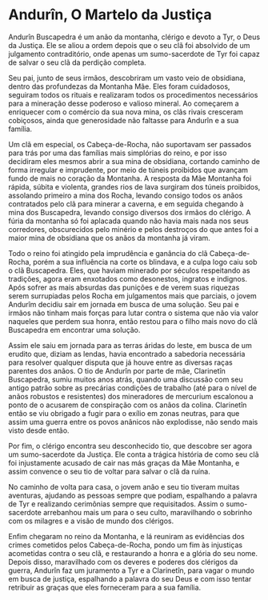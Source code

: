 # Andurîn, O Martelo da Justiça

Andurîn Buscapedra é um anão da montanha, clérigo e devoto a Tyr, o Deus da Justiça. Ele se aliou a ordem depois que o seu clã foi absolvido de um julgamento contraditório, onde apenas um sumo-sacerdote de Tyr foi capaz de salvar o seu clã da perdição completa.

Seu pai, junto de seus irmãos, descobriram um vasto veio de obsidiana, dentro das profundezas da Montanha Mãe. Eles foram cuidadosos, seguiram todos os rituais e realizaram todos os procedimentos necessários para a mineração desse poderoso e valioso mineral. Ao começarem a enriquecer com o comércio da sua nova mina, os clãs rivais cresceram cobiçosos, ainda que generosidade não faltasse para Andurîn e a sua família.

Um clã em especial, os Cabeça-de-Rocha, não suportavam ser passados para trás por uma das famílias mais simplórias do reino, e por isso decidiram eles mesmos abrir a sua mina de obsidiana, cortando caminho de forma irregular e imprudente, por meio de túneis proibidos que avançam fundo de mais no coração da Montanha. A resposta da Mãe Montanha foi rápida, súbita e violenta, grandes rios de lava surgiram dos túneis proibidos, assolando primeiro a mina dos Rocha, levando consigo todos os anãos contratados pelo clã para minerar a caverna, e em seguida chegando à mina dos Buscapedra, levando consigo diversos dos irmãos do clérigo. A fúria da montanha só foi aplacada quando não havia mais nada nos seus corredores, obscurecidos pelo minério e pelos destroços do que antes foi a maior mina de obsidiana que os anãos da montanha já viram.

Todo o reino foi atingido pela imprudência e ganância do clã Cabeça-de-Rocha, porém a sua influência na corte os blindava, e a culpa logo caiu sob o clã Buscapedra. Eles, que haviam minerado por séculos respeitando as tradições, agora eram enxotados como desonestos, ingratos e indignos. Após sofrer as mais absurdas das punições e de verem suas riquezas serem surrupiadas pelos Rocha em julgamentos mais que parciais, o jovem Andurîm decidiu sair em jornada em busca de uma solução. Seu pai e irmãos não tinham mais forças para lutar contra o sistema que não via valor naqueles que perdem sua honra, então restou para o filho mais novo do clã Buscapedra em encontrar uma solução.

Assim ele saiu em jornada para as terras áridas do leste, em busca de um erudito que, diziam as lendas, havia encontrado a sabedoria necessária para resolver qualquer disputa que já houve entre as diversas raças parentes dos anãos. O tio de Andurîn por parte de mãe, Clarinetîn Buscapedra, sumiu muitos anos atrás, quando uma discussão com seu antigo patrão sobre as precárias condições de trabalho (até para o nível de anãos robustos e resistentes) dos mineradores de mercurium escalonou a ponto de o acusarem de conspiração com os anãos da colina. Clarinetîn então se viu obrigado a fugir para o exílio em zonas neutras, para que assim uma guerra entre os povos anânicos não explodisse, não sendo mais visto desde então.

Por fim, o clérigo encontra seu desconhecido tio, que descobre ser agora um sumo-sacerdote da Justiça. Ele conta a trágica história de como seu clã foi injustamente acusado de cair nas más graças da Mãe Montanha, e assim convence o seu tio de voltar para salvar o clã da ruína.

No caminho de volta para casa, o jovem anão e seu tio tiveram muitas aventuras, ajudando as pessoas sempre que podiam, espalhando a palavra de Tyr e realizando cerimônias sempre que requisitados. Assim o sumo-sacerdote arrebanhou mais um para o seu culto, maravilhando o sobrinho com os milagres e a visão de mundo dos clérigos.

Enfim chegaram no reino da Montanha, e lá reuniram as evidências dos crimes cometidos pelos Cabeça-de-Rocha, pondo um fim às injustiças acometidas contra o seu clã, e restaurando a honra e a glória do seu nome. Depois disso, maravilhado com os deveres e poderes dos clérigos da guerra, Andurîn faz um juramento a Tyr e a Clarinetîn, para vagar o mundo em busca de justiça, espalhando a palavra do seu Deus e com isso tentar retribuir as graças que eles forneceram para a sua família.
